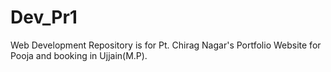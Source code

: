 # Dev_Pr1
Web Development Repository is for Pt. Chirag Nagar's Portfolio Website for Pooja and booking in Ujjain(M.P). 
